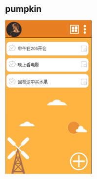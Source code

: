 # pumpkin
![Image text](https://github.com/LizRose13/img-folder/blob/master/%E5%9B%BE%E7%89%871.png)
